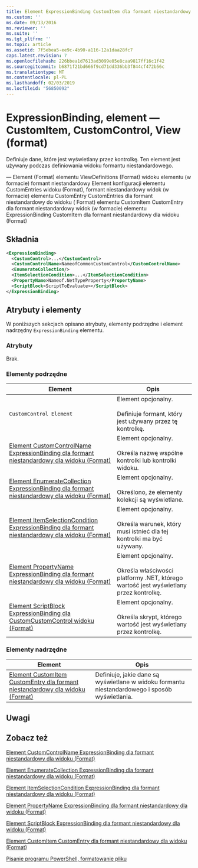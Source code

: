 ```yaml
---
title: Element ExpressionBinding CustomItem dla formant niestandardowy dla widoku (Format) | Dokumentacja firmy Microsoft
ms.custom: ''
ms.date: 09/13/2016
ms.reviewer: ''
ms.suite: ''
ms.tgt_pltfrm: ''
ms.topic: article
ms.assetid: 7f5ebea5-ee9c-4b90-a116-12a1daa28fc7
caps.latest.revision: 7
ms.openlocfilehash: 226bbea1d7613ad3099e05e8caa9817ff16c1f42
ms.sourcegitcommit: b6871f21bd666f9cd71dd336bb3f844cf472b56c
ms.translationtype: MT
ms.contentlocale: pl-PL
ms.lasthandoff: 02/03/2019
ms.locfileid: "56850092"
---
```

# <a name="expressionbinding-element-for-customitem-for-customcontrol-for-view-format"></a>ExpressionBinding, element — CustomItem, CustomControl, View (format)

Definiuje dane, które jest wyświetlany przez kontrolkę. Ten element jest używany podczas definiowania widoku formantu niestandardowego.

— Element (Format) elementu ViewDefinitions (Format) widoku elementu (w formacie) formant niestandardowy Element konfiguracji elementu CustomEntries widoku (Format), formant niestandardowy widok (w formacie) elementu CustomEntry CustomEntries dla formant niestandardowy do widoku ( Format) elementu CustomItem CustomEntry dla formant niestandardowy widok (w formacie) elementu ExpressionBinding CustomItem dla formant niestandardowy dla widoku (Format)

## <a name="syntax"></a>Składnia

```xml
<ExpressionBinding>
  <CustomControl>...</CustomControl>
  <CustomControlName>NameofCommonCustomControl</CustomControlName>
  <EnumerateCollection/>
  <ItemSelectionCondition>...</ItemSelectionCondition>
  <PropertyName>Nameof.NetTypeProperty</PropertyName>
  <ScriptBlock>ScriptToEvaluate></ScriptBlock>
</ExpressionBinding>
```

## <a name="attributes-and-elements"></a>Atrybuty i elementy

W poniższych sekcjach opisano atrybuty, elementy podrzędne i element nadrzędny `ExpressionBinding` elementu.

### <a name="attributes"></a>Atrybuty

Brak.

### <a name="child-elements"></a>Elementy podrzędne

|Element|Opis|
|-------------|-----------------|
|`CustomControl Element`|Element opcjonalny.<br /><br /> Definiuje formant, który jest używany przez tę kontrolkę.|
|[Element CustomControlName ExpressionBinding dla formant niestandardowy dla widoku (Format)](./customcontrolname-element-for-expressionbinding-for-customcontrol-for-view-format.md)|Element opcjonalny.<br /><br /> Określa nazwę wspólne kontrolki lub kontrolki widoku.|
|[Element EnumerateCollection ExpressionBinding dla formant niestandardowy dla widoku (Format)](./enumeratecollection-element-for-expressionbinding-for-customcontrol-for-view-format.md)|Element opcjonalny.<br /><br /> Określono, że elementy kolekcji są wyświetlane.|
|[Element ItemSelectionCondition ExpressionBinding dla formant niestandardowy dla widoku (Format)](./itemselectioncondition-element-for-expressionbinding-for-customcontrol-format.md)|Element opcjonalny.<br /><br /> Określa warunek, który musi istnieć dla tej kontrolki ma być używany.|
|[Element PropertyName ExpressionBinding dla formant niestandardowy dla widoku (Format)](./propertyname-element-for-expressionbinding-for-customcontrol-for-view-format.md)|Element opcjonalny.<br /><br /> Określa właściwości platformy .NET, którego wartość jest wyświetlany przez kontrolkę.|
|[Element ScriptBlock ExpressionBinding dla CustomCustomControl widoku (Format)](./scriptblock-element-for-expressionbinding-for-customcontrol-for-view-format.md)|Element opcjonalny.<br /><br /> Określa skrypt, którego wartość jest wyświetlany przez kontrolkę.|

### <a name="parent-elements"></a>Elementy nadrzędne

|Element|Opis|
|-------------|-----------------|
|[Element CustomItem CustomEntry dla formant niestandardowy dla widoku (Format)](./customitem-element-for-customentry-for-customcontrol-for-view-format.md)|Definiuje, jakie dane są wyświetlane w widoku formantu niestandardowego i sposób wyświetlania.|

## <a name="remarks"></a>Uwagi

## <a name="see-also"></a>Zobacz też

[Element CustomControlName ExpressionBinding dla formant niestandardowy dla widoku (Format)](./customcontrolname-element-for-expressionbinding-for-customcontrol-for-view-format.md)

[Element EnumerateCollection ExpressionBinding dla formant niestandardowy dla widoku (Format)](./enumeratecollection-element-for-expressionbinding-for-customcontrol-for-view-format.md)

[Element ItemSelectionCondition ExpressionBinding dla formant niestandardowy dla widoku (Format)](./itemselectioncondition-element-for-expressionbinding-for-customcontrol-format.md)

[Element PropertyName ExpressionBinding dla formant niestandardowy dla widoku (Format)](./propertyname-element-for-expressionbinding-for-customcontrol-for-view-format.md)

[Element ScriptBlock ExpressionBinding dla formant niestandardowy dla widoku (Format)](./scriptblock-element-for-expressionbinding-for-customcontrol-for-view-format.md)

[Element CustomItem CustomEntry dla formant niestandardowy dla widoku (Format)](./customitem-element-for-customentry-for-customcontrol-for-view-format.md)

[Pisanie programu PowerShell, formatowanie pliku](./writing-a-powershell-formatting-file.md)

